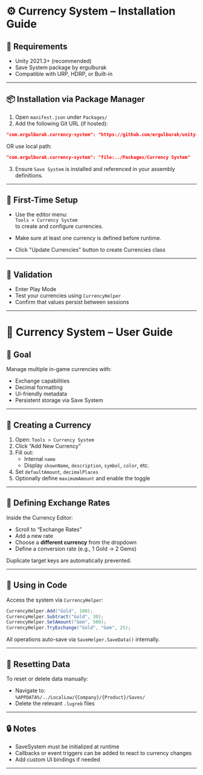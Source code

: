 # ⚙️ Currency System – Installation Guide

## 🧩 Requirements

- Unity 2021.3+ (recommended)
- Save System package by ergulburak
- Compatible with URP, HDRP, or Built-in

---

## 📦 Installation via Package Manager

1. Open `manifest.json` under `Packages/`
2. Add the following Git URL (if hosted):

```json
"com.ergulburak.currency-system": "https://github.com/ergulburak/unity-currency-system.git?path=/Currency%20System"
```

OR use local path:

```json
"com.ergulburak.currency-system": "file:../Packages/Currency System"
```

3. Ensure `Save System` is installed and referenced in your assembly definitions.

---

## 🧾 First-Time Setup

- Use the editor menu:  
  `Tools > Currency System`  
  to create and configure currencies.

- Make sure at least one currency is defined before runtime.
- Click "Update Currencies" button to create Currencies class

---

## 🧪 Validation

- Enter Play Mode
- Test your currencies using `CurrencyHelper`
- Confirm that values persist between sessions

---
# 👤 Currency System – User Guide

## 🎯 Goal

Manage multiple in-game currencies with:
- Exchange capabilities
- Decimal formatting
- UI-friendly metadata
- Persistent storage via Save System

---

## 📘 Creating a Currency

1. Open: `Tools > Currency System`
2. Click “Add New Currency”
3. Fill out:
   - Internal `name`
   - Display `shownName`, `description`, `symbol`, `color`, etc.
4. Set `defaultAmount`, `decimalPlaces`
5. Optionally define `maximumAmount` and enable the toggle

---

## 🔁 Defining Exchange Rates

Inside the Currency Editor:
- Scroll to “Exchange Rates”
- Add a new rate
- Choose a **different currency** from the dropdown
- Define a conversion rate (e.g., 1 Gold → 2 Gems)

Duplicate target keys are automatically prevented.

---

## 💾 Using in Code

Access the system via `CurrencyHelper`:

```csharp
CurrencyHelper.Add("Gold", 100);
CurrencyHelper.Subtract("Gold", 30);
CurrencyHelper.SetAmount("Gem", 500);
CurrencyHelper.TryExchange("Gold", "Gem", 25);
```

All operations auto-save via `SaveHelper.SaveData()` internally.

---

## 🧼 Resetting Data

To reset or delete data manually:
- Navigate to:  
  `%APPDATA%/../LocalLow/{Company}/{Product}/Saves/`
- Delete the relevant `.lugreb` files

---

## 🔒 Notes

- SaveSystem must be initialized at runtime
- Callbacks or event triggers can be added to react to currency changes
- Add custom UI bindings if needed

---
